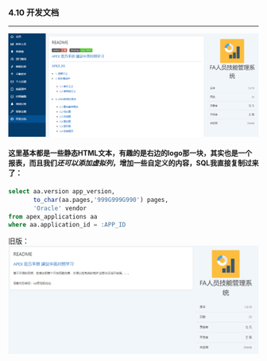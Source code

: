 ### 4.10 开发文档

---
![](https://github.com/397179459/APEX_FA/blob/master/img/4.detil_img/README.PNG)

#### 这里基本都是一些静态HTML文本，有趣的是右边的logo那一块，其实也是一个报表，而且我们*还可以添加虚拟列*，增加一些自定义的内容，SQL我直接复制过来了：
```sql
select aa.version app_version,
       to_char(aa.pages,'999G999G990') pages,
       'Oracle' vendor
from apex_applications aa
where aa.application_id = :APP_ID
```
旧版：
![](https://github.com/397179459/APEX_FA/blob/master/img/4.detil_img/4101.PNG)